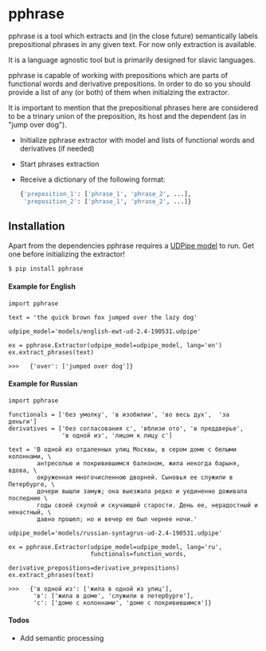 # pphrase
pphrase is a tool which extracts and (in the close future) semantically labels prepositional phrases in any given text.
For now only extraction is available.

It is a language agnostic tool but is primarily designed for slavic languages.

pphrase is capable of working with prepositions which are parts of funсtional words and derivative prepositions. In order to do so you should provide a list of any (or both) of them when initialzing the extractor.

It is important to mention that the prepositional phrases here are considered to be a trinary union of the preposition, its host and the dependent (as in "jump over dog").

  - Initialize pphrase extractor with model and lists of functional words and derivatives (if needed)
  - Start phrases extraction
  - Receive a dictionary of the following format:
    
    ```python
    {'preposition_1': ['phrase_1', 'phrase_2', ...],
     'preposition_2': ['phrase_1', 'phrase_2', ...]}
    ```


## Installation

Apart from the dependencies pphrase requires a [UDPipe model](https://ufal.mff.cuni.cz/udpipe/models) to run. Get one before initializing the extractor!

```sh
$ pip install pphrase
```

#### Example for English
```
import pphrase

text = 'the quick brown fox jumped over the lazy dog'

udpipe_model='models/english-ewt-ud-2.4-190531.udpipe'

ex = pphrase.Extractor(udpipe_model=udpipe_model, lang='en')
ex.extract_phrases(text)

>>>   {'over': ['jumped over dog']}
``` 

#### Example for Russian 
```
import pphrase

functionals = ['без умолку', 'в изобилии', 'во весь дух',  'за деньги']
derivatives = ['без согласования с', 'вблизи ото', 'в преддверье',
               'в одной из', 'лицом к лицу с']

text = 'В одной из отдаленных улиц Москвы, в сером доме с белыми колоннами, \
        антресолью и покривившимся балконом, жила некогда барыня, вдова, \
        окруженная многочисленною дворней. Сыновья ее служили в Петербурге, \
        дочери вышли замуж; она выезжала редко и уединенно доживала последние \
        годы своей скупой и скучающей старости. День ее, нерадостный и ненастный, \
        давно прошел; но и вечер ее был чернее ночи.'

udpipe_model='models/russian-syntagrus-ud-2.4-190531.udpipe'

ex = pphrase.Extractor(udpipe_model=udpipe_model, lang='ru',
                       functionals=function_words,
                       derivative_prepositions=derivative_prepositions)
ex.extract_phrases(text)

>>>   {'в одной из': ['жила в одной из улиц'],
       'в': ['жила в доме', 'служили в петербурге'],
       'с': ['доме с колоннами', 'доме с покривившимся']}
```

#### Todos

 - Add semantic processing
